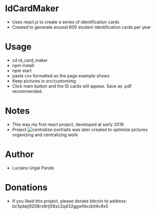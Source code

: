 # IdCardMaker
- Uses react.js to create a series of identification cards<br>
- Created to generate around 600 student identification cards per year<br>

# Usage
- cd id_card_maker<br>
- npm install<br>
- npm start<br>
- paste csv formatted as the page example shows<br>
- Keep pictures in src/customimg<br>
- Click main button and the ID cards will appear. Save as .pdf recommended. <br>

# Notes
- This was my first react project, developed at early 2019<br>
- Project ![centralize-portraits](https://github.com/lucianourgal/centralize-portraits) was later created to optimize pictures organizing and centralizing work <br>

# Author
- Luciano Urgal Pando <br>

# Donations
- If you liked this project, please donate bitcoin to address:
bc1qdatj9208rx9rjt58zc2q432ggwfdvzklt4v9x5 <br>
